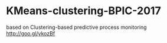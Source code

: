 # KMeans-clustering-BPIC-2017
based on Clustering-based predictive process monitoring
http://goo.gl/ykozBf
